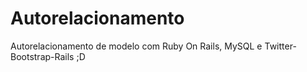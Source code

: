 Autorelacionamento
==================

Autorelacionamento de modelo com Ruby On Rails, MySQL e Twitter-Bootstrap-Rails ;D
